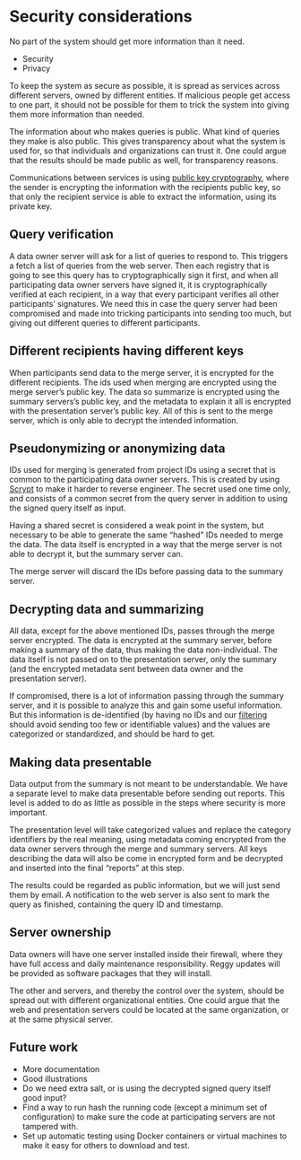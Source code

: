 Security considerations
=======================

No part of the system should get more information than it need.

- Security
- Privacy

To keep the system as secure as possible, it is spread as services across
different servers, owned by different entities. If malicious people get access
to one part, it should not be possible for them to trick the system into giving
them more information than needed.

The information about who makes queries is public. What kind of queries they
make is also public. This gives transparency about what the system is used for,
so that individuals and organizations can trust it. One could argue that the
results should be made public as well, for transparency reasons.

Communications between services is using [public key cryptography][pubkey], where the
sender is encrypting the information with the recipients public key, so that
only the recipient service is able to extract the information, using its
private key.

Query verification
------------------

A data owner server will ask for a list of queries to respond to. This triggers
a fetch a list of queries from the web server. Then each registry that is going
to see this query has to cryptographically sign it first, and when all
participating data owner servers have signed it, it is cryptographically
verified at each recipient, in a way that every participant verifies all other
participants’ signatures. We need this in case the query server had been
compromised and made into tricking participants into sending too much, but
giving out different queries to different participants.

Different recipients having different keys
------------------------------------------

When participants send data to the merge server, it is encrypted for the
different recipients. The ids used when merging are encrypted using the merge
server’s public key. The data so summarize is encrypted using the summary
servers’s public key, and the metadata to explain it all is encrypted with the
presentation server’s public key. All of this is sent to the merge server,
which is only able to decrypt the intended information.

Pseudonymizing or anonymizing data
----------------------------------

IDs used for merging is generated from project IDs using a secret that is
common to the participating data owner servers. This is created by using
[Scrypt][scrypt] to make it harder to reverse engineer. The secret used one
time only, and consists of a common secret from the query server in addition to
using the signed query itself as input.

Having a shared secret is considered a weak point in the system, but necessary
to be able to generate the same “hashed” IDs needed to merge the data. The data
itself is encrypted in a way that the merge server is not able to decrypt it,
but the summary server can.

The merge server will discard the IDs before passing data to the summary server.

Decrypting data and summarizing
-------------------------------

All data, except for the above mentioned IDs, passes through the merge server
encrypted. The data is encrypted at the summary server, before making a summary
of the data, thus making the data non-individual. The data itself is not passed
on to the presentation server, only the summary (and the encrypted metadata
sent between data owner and the presentation server).

If compromised, there is a lot of information passing through the summary
server, and it is possible to analyze this and gain some useful information.
But this information is de-identified (by having no IDs and our
[filtering](#filtering) should avoid sending too few or identifiable values)
and the values are categorized or standardized, and should be hard to get.

Making data presentable
-----------------------

Data output from the summary is not meant to be understandable. We have a
separate level to make data presentable before sending out reports. This level
is added to do as little as possible in the steps where security is more
important.

The presentation level will take categorized values and replace the category
identifiers by the real meaning, using metadata coming encrypted from the data
owner servers through the merge and summary servers. All keys describing the
data will also be come in encrypted form and be decrypted and inserted into the
final “reports” at this step.

The results could be regarded as public information, but we will just send them
by email. A notification to the web server is also sent to mark the query as
finished, containing the query ID and timestamp.

Server ownership
----------------

Data owners will have one server installed inside their firewall, where they
have full access and daily maintenance responsibility. Reggy updates will be
provided as software packages that they will install.

The other and servers, and thereby the control over the system, should be
spread out with different organizational entities. One could argue that the web
and presentation servers could be located at the same organization, or at the
same physical server.

Future work
-----------

- More documentation
- Good illustrations
- Do we need extra salt, or is using the decrypted signed query itself good
  input?
- Find a way to run hash the running code (except a minimum set of
  configuration) to make sure the code at participating servers are not
  tampered with.
- Set up automatic testing using Docker containers or virtual machines to make
  it easy for others to download and test.

[pubkey]: https://en.wikipedia.org/wiki/Public-key_cryptography
[scrypt]: https://en.wikipedia.org/wiki/Scrypt
